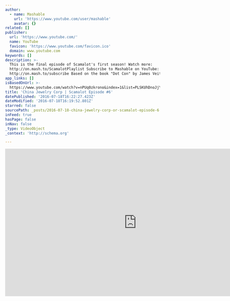 ```yaml
---
author:
  - name: Mashable
    url: 'https://www.youtube.com/user/mashable'
    avatar: {}
related: []
publisher:
  url: 'https://www.youtube.com/'
  name: YouTube
  favicon: 'https://www.youtube.com/favicon.ico'
  domain: www.youtube.com
keywords: []
description: >-
  This is the final episode of Scamalot's first season! Watch more:
  http://on.mash.to/ScamalotPlaylist Subscribe to Mashable on YouTube:
  http://on.mash.to/subscribe Based on the book "Dot Con" by James Veitch.
app_links: []
isBasedOnUrl: >-
  https://www.youtube.com/watch?v=nPUq0zkrono&index=1&list=PLSKUhDnoJjYmeW6nNasZSaVAGh4u91pEk
title: 'China Jewelry Corp | Scamalot Episode #6'
datePublished: '2016-07-18T16:22:27.423Z'
dateModified: '2016-07-18T16:19:52.801Z'
starred: false
sourcePath: _posts/2016-07-18-china-jewelry-corp-or-scamalot-episode-6.md
inFeed: true
hasPage: false
inNav: false
_type: VideoObject
_context: 'http://schema.org'

---
```

<iframe src="https://cdn.embedly.com/widgets/media.html?src=https%3A%2F%2Fwww.youtube.com%2Fembed%2Fvideoseries%3Flist%3DPLSKUhDnoJjYmeW6nNasZSaVAGh4u91pEk&amp;url=http%3A%2F%2Fwww.youtube.com%2Fwatch%3Fv%3DnPUq0zkrono&amp;image=https%3A%2F%2Fi.ytimg.com%2Fvi%2FnPUq0zkrono%2Fhqdefault.jpg&amp;key=b7d04c9b404c499eba89ee7072e1c4f7&amp;type=text%2Fhtml&amp;schema=youtube" width="854" height="480" scrolling="no" frameborder="0" allowfullscreen="" style=""></iframe>